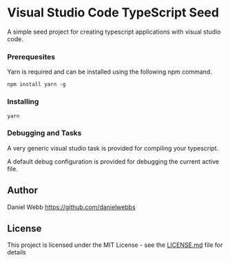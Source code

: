 # Visual Studio Code TypeScript Seed

A simple seed project for creating typescript applications with visual studio code.

### Prerequesites

Yarn is required and can be installed using the following npm command.

```
npm install yarn -g
```

### Installing

```
yarn
```

### Debugging and Tasks

A very generic visual studio task is provided for compiling your typescript.

A default debug configuration is provided for debugging the current active file.

## Author

Daniel Webb https://github.com/danielwebbs

## License

This project is licensed under the MIT License - see the [LICENSE.md](LICENSE.md) file for details
